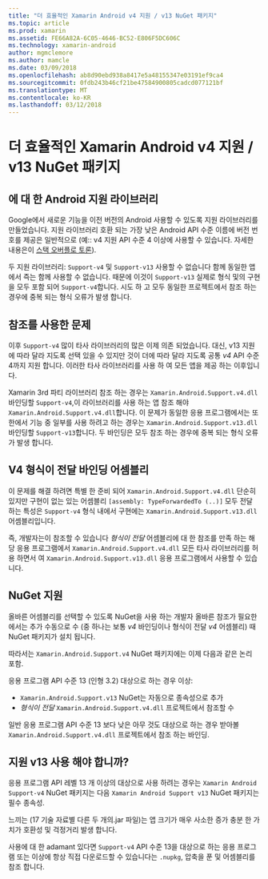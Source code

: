 ```yaml
---
title: "더 효율적인 Xamarin Android v4 지원 / v13 NuGet 패키지"
ms.topic: article
ms.prod: xamarin
ms.assetid: FE66A82A-6C05-4646-BC52-E806F5DC606C
ms.technology: xamarin-android
author: mgmclemore
ms.author: mamcle
ms.date: 03/09/2018
ms.openlocfilehash: ab8d90ebd938a8417e5a48155347e03191ef9ca4
ms.sourcegitcommit: 0fdb243b46cf21be47584900805cadcd077121bf
ms.translationtype: MT
ms.contentlocale: ko-KR
ms.lasthandoff: 03/12/2018
---
```

# <a name="smarter-xamarin-android-support-v4--v13-nuget-packages"></a>더 효율적인 Xamarin Android v4 지원 / v13 NuGet 패키지

## <a name="about-the-android-support-libraries"></a>에 대 한 Android 지원 라이브러리

Google에서 새로운 기능을 이전 버전의 Android 사용할 수 있도록 지원 라이브러리를 만들었습니다. 지원 라이브러리 호환 되는 가장 낮은 Android API 수준 이름에 버전 번호를 제공은 일반적으로 (예:: v4 지원 API 수준 4 이상에 사용할 수 있습니다. 자세한 내용은이 [스택 오버플로 토론](http://stackoverflow.com/questions/9926403/android-support-package-compatibility-library-use-v4-or-v13)). 

두 지원 라이브러리: `Support-v4` 및 `Support-v13` 사용할 수 없습니다 함께 동일한 앱에서 즉는 함께 사용할 수 없습니다. 때문에 이것이 `Support-v13` 실제로 형식 및의 구현을 모두 포함 되어 `Support-v4`합니다. 시도 하 고 모두 동일한 프로젝트에서 참조 하는 경우에 중복 되는 형식 오류가 발생 합니다.

## <a name="problems-with-referencing"></a>참조를 사용한 문제

이후 `Support-v4` 많이 타사 라이브러리의 많은 이제 의존 되었습니다. 대신, v13 지원에 따라 달라 지도록 선택 있을 수 있지만 것이 더에 따라 달라 지도록 공통 _v4_ API 수준 4까지 지원 합니다. 이러한 타사 라이브러리를 사용 하 여 모든 앱을 제공 하는 이후입니다.

Xamarin 3rd 파티 라이브러리 참조 하는 경우는 `Xamarin.Android.Support.v4.dll` 바인딩할 `Support-v4`,이 라이브러리를 사용 하는 앱 참조 해야 `Xamarin.Android.Support.v4.dll`합니다. 이 문제가 동일한 응용 프로그램에서는 또한에서 기능 중 일부를 사용 하려고 하는 경우는 `Xamarin.Android.Support.v13.dll` 바인딩할 `Support-v13`합니다. 두 바인딩은 모두 참조 하는 경우에 중복 되는 형식 오류가 발생 합니다.

## <a name="type-forwarded-v4-binding-assembly"></a>V4 형식이 전달 바인딩 어셈블리

이 문제를 해결 하려면 특별 한 준비 되어 `Xamarin.Android.Support.v4.dll` 단순히 있지만 구현이 없는 있는 어셈블리 `[assembly: TypeForwardedTo (..)]` 모두 전달 하는 특성은 `Support-v4` 형식 내에서 구현에는 `Xamarin.Android.Support.v13.dll` 어셈블리입니다.

즉, 개발자는이 참조할 수 있습니다 _형식이 전달_ 어셈블리에 대 한 참조를 만족 하는 해당 응용 프로그램에서 `Xamarin.Android.Support.v4.dll` 모든 타사 라이브러리를 허용 하면서 여 `Xamarin.Android.Support.v13.dll` 응용 프로그램에서 사용할 수 있습니다.

## <a name="nuget-assistance"></a>NuGet 지원

올바른 어셈블리를 선택할 수 있도록 NuGet을 사용 하는 개발자 올바른 참조가 필요한에서는 추가 수동으로 수 (중 하나는 보통 _v4_ 바인딩이나 형식이 전달 _v4_ 어셈블리) 때 NuGet 패키지가 설치 됩니다.

따라서는 `Xamarin.Android.Support.v4` NuGet 패키지에는 이제 다음과 같은 논리 포함.

응용 프로그램 API 수준 13 (인형 3.2) 대상으로 하는 경우 이상:

*   `Xamarin.Android.Support.v13` NuGet는 자동으로 종속성으로 추가
*   _형식이 전달_ `Xamarin.Android.Support.v4.dll` 프로젝트에서 참조할 수

일반 응용 프로그램 API 수준 13 보다 낮은 아무 것도 대상으로 하는 경우 받아볼 `Xamarin.Android.Support.v4.dll` 프로젝트에서 참조 하는 바인딩.

## <a name="do-i-have-to-use-support-v13"></a>지원 v13 사용 해야 합니까?

응용 프로그램 API 레벨 13 개 이상의 대상으로 사용 하려는 경우는 `Xamarin Android Support-v4` NuGet 패키지는 다음 `Xamarin Android Support v13` NuGet 패키지는 필수 종속성.

느끼는 (17 기술 자료별 다른 두 개의.jar 파일)는 앱 크기가 매우 사소한 증가 충분 한 가치가 호환성 및 걱정거리 발생 합니다.

사용에 대 한 adamant 있다면 `Support-v4` API 수준 13을 대상으로 하는 응용 프로그램 또는 이상에 항상 직접 다운로드할 수 있습니다는 `.nupkg`, 압축을 푼 및 어셈블리를 참조 합니다.
